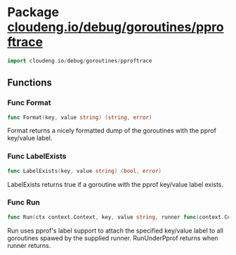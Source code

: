 # Package [cloudeng.io/debug/goroutines/pproftrace](https://pkg.go.dev/cloudeng.io/debug/goroutines/pproftrace?tab=doc)

```go
import cloudeng.io/debug/goroutines/pproftrace
```


## Functions
### Func Format
```go
func Format(key, value string) (string, error)
```
Format returns a nicely formatted dump of the goroutines with the pprof
key/value label.

### Func LabelExists
```go
func LabelExists(key, value string) (bool, error)
```
LabelExists returns true if a goroutine with the pprof key/value label
exists.

### Func Run
```go
func Run(ctx context.Context, key, value string, runner func(context.Context))
```
Run uses pprof's label support to attach the specified key/value label to
all goroutines spawed by the supplied runner. RunUnderPprof returns when
runner returns.




